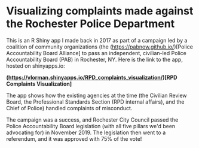 # Visualizing complaints made against the Rochester Police Department

This is an R Shiny app I made back in 2017 as part of a campaign led by a coalition of community organizations (the (https://pabnow.github.io/)[Police Accountability Board Alliance] to pass an independent, civilian-led Police Accountability Board (PAB) in Rochester, NY. Here is the link to the app, hosted on shinyapps.io:

**(https://vlorman.shinyapps.io/RPD_complaints_visualization/)[RPD Complaints Visualization]**
 
The app shows how the existing agencies at the time (the Civilian Review Board, the Professional Standards Section (RPD internal affairs), and the Chief of Police) handled complaints of misconduct.

The campaign was a success, and Rochester City Council passed the Police Accountability Board legislation (with all five pillars we'd been advocating for) in November 2019. The legislation then went to a referendum, and it was approved with 75% of the vote!
